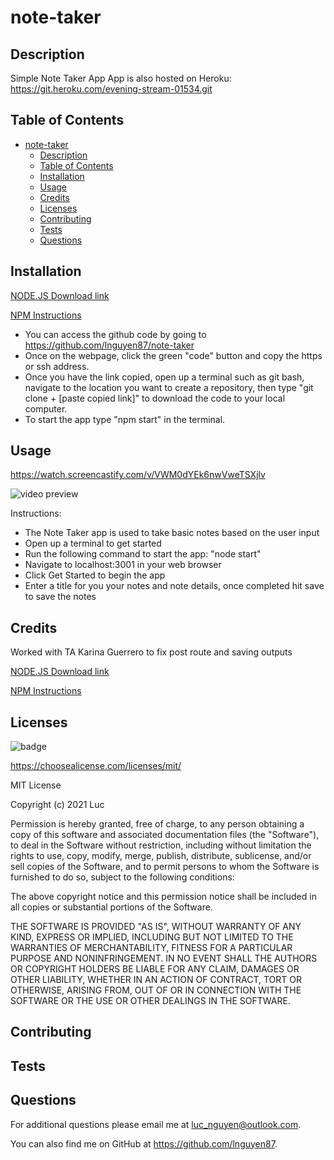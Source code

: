 # note-taker

## Description

Simple Note Taker App
App is also hosted on Heroku: https://git.heroku.com/evening-stream-01534.git

## Table of Contents

- [note-taker](#note-taker)
  - [Description](#description)
  - [Table of Contents](#table-of-contents)
  - [Installation](#installation)
  - [Usage](#usage)
  - [Credits](#credits)
  - [Licenses](#licenses)
  - [Contributing](#contributing)
  - [Tests](#tests)
  - [Questions](#questions)

## Installation

[NODE.JS Download link](https://nodejs.org/en/)

[NPM Instructions](https://docs.npmjs.com/downloading-and-installing-node-js-and-npm)

- You can access the github code by going to https://github.com/lnguyen87/note-taker
- Once on the webpage, click the green "code" button and copy the https or ssh address.
- Once you have the link copied, open up a terminal such as git bash, navigate to the location you want to create a repository, then type "git clone + [paste copied link]" to download the code to your local computer.
- To start the app type "npm start" in the terminal.

## Usage

https://watch.screencastify.com/v/VWM0dYEk6nwVweTSXjlv

![video preview](assets/sample.gif)

Instructions:

- The Note Taker app is used to take basic notes based on the user input
- Open up a terminal to get started
- Run the following command to start the app: "node start"
- Navigate to localhost:3001 in your web browser
- Click Get Started to begin the app
- Enter a title for you your notes and note details, once completed hit save to save the notes

## Credits

Worked with TA Karina Guerrero to fix post route and saving outputs

[NODE.JS Download link](https://nodejs.org/en/)

[NPM Instructions](https://docs.npmjs.com/downloading-and-installing-node-js-and-npm)

## Licenses

![badge ](https://img.shields.io/badge/MIT-License-red)

https://choosealicense.com/licenses/mit/

MIT License

Copyright (c) 2021 Luc

Permission is hereby granted, free of charge, to any person obtaining a copy
of this software and associated documentation files (the "Software"), to deal
in the Software without restriction, including without limitation the rights
to use, copy, modify, merge, publish, distribute, sublicense, and/or sell
copies of the Software, and to permit persons to whom the Software is
furnished to do so, subject to the following conditions:

The above copyright notice and this permission notice shall be included in all
copies or substantial portions of the Software.

THE SOFTWARE IS PROVIDED "AS IS", WITHOUT WARRANTY OF ANY KIND, EXPRESS OR
IMPLIED, INCLUDING BUT NOT LIMITED TO THE WARRANTIES OF MERCHANTABILITY,
FITNESS FOR A PARTICULAR PURPOSE AND NONINFRINGEMENT. IN NO EVENT SHALL THE
AUTHORS OR COPYRIGHT HOLDERS BE LIABLE FOR ANY CLAIM, DAMAGES OR OTHER
LIABILITY, WHETHER IN AN ACTION OF CONTRACT, TORT OR OTHERWISE, ARISING FROM,
OUT OF OR IN CONNECTION WITH THE SOFTWARE OR THE USE OR OTHER DEALINGS IN THE
SOFTWARE.

## Contributing

## Tests

## Questions

For additional questions please email me at luc_nguyen@outlook.com.

You can also find me on GitHub at https://github.com/lnguyen87.
